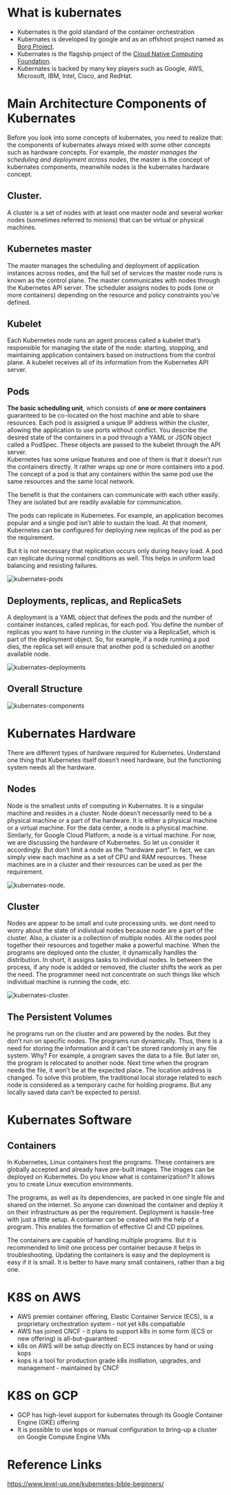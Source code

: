 
# What is kubernates

* Kubernates is the gold standard of the container orchestration
* Kubernates is developed by google and as an offshoot project named as [Borg Project](https://kubernetes.io/blog/2015/04/borg-predecessor-to-kubernetes/).
* Kubernates is the flagship project of the [Cloud Native Computing Foundation](https://www.cncf.io/).
* Kubernates is backed by many key players such as Google, AWS, Microsoft, IBM, Intel, Cisco, and RedHat.

# Main Architecture Components of Kubernates

Before you look into some concepts of kubernates, you need to realize that: the components of kubernates always mixed with some other concepts such as hardware concepts. For example, _the master manages the scheduling and deployment across nodes_, the master is the concept of kubernates components, meanwhile nodes is the kubernates hardware concept.

## Cluster. 
A cluster is a set of nodes with at least one master node and several worker nodes (sometimes referred to minions) that can be virtual or physical machines.

## Kubernetes master 
The master manages the scheduling and deployment of application instances across nodes, and the full set of services the master node runs is known as the control plane. The master communicates with nodes through the Kubernetes API server. The scheduler assigns nodes to pods (one or more containers) depending on the resource and policy constraints you’ve defined.

## Kubelet
Each Kubernetes node runs an agent process called a kubelet that’s responsible for managing the state of the node: starting, stopping, and maintaining application containers based on instructions from the control plane. A kubelet receives all of its information from the Kubernetes API server.

## Pods
**The basic scheduling unit**, which consists of **one or more containers** guaranteed to be co-located on the host machine and able to share resources. Each pod is assigned a unique IP address within the cluster, allowing the application to use ports without conflict. You describe the desired state of the containers in a pod through a YAML or JSON object called a PodSpec. These objects are passed to the kubelet through the API server.
<br>
Kubernetes has some unique features and one of them is that it doesn’t run the containers directly. It rather wraps up one or more containers into a pod. The concept of a pod is that any containers within the same pod use the same resources and the same local network.

The benefit is that the containers can communicate with each other easily. They are isolated but are readily available for communication.

The pods can replicate in Kubernetes. For example, an application becomes popular and a single pod isn’t able to sustain the load. At that moment, Kubernetes can be configured for deploying new replicas of the pod as per the requirement.

But it is not necessary that replication occurs only during heavy load. A pod can replicate during normal conditions as well. This helps in uniform load balancing and resisting failures.

![kubernates-pods](https://github.com/HuangMarco/kubernates-entry/blob/dev/z_Resources/images/Kubernetes-Pods.jpg)

## Deployments, replicas, and ReplicaSets
A deployment is a YAML object that defines the pods and the number of container instances, called replicas, for each pod. You define the number of replicas you want to have running in the cluster via a ReplicaSet, which is part of the deployment object. So, for example, if a node running a pod dies, the replica set will ensure that another pod is scheduled on another available node.

![kubernates-deployments](https://github.com/HuangMarco/kubernates-entry/blob/dev/z_Resources/images/kubernates-deployment.png)

## Overall Structure

![kubernates-components](https://github.com/HuangMarco/kubernates-entry/blob/dev/z_Resources/images/kubernates-components.jpg)


# Kubernates Hardware
There are different types of hardware required for Kubernetes. Understand one thing that Kubernetes itself doesn’t need hardware, but the functioning system needs all the hardware.

## Nodes
Node is the smallest units of computing in Kubernates. It is a singular machine and resides in a cluster. Node doesn’t necessarily need to be a physical machine or a part of the hardware. It is either a physical machine or a virtual machine. For the data center, a node is a physical machine. Similarly, for Google Cloud Platform, a node is a virtual machine. For now, we are discussing the hardware of Kubernetes. So let us consider it accordingly. But don’t limit a node as the “hardware part”. In fact, we can simply view each machine as a set of CPU and RAM resources. These machines are in a cluster and their resources can be used as per the requirement. 

![kubernates-node](https://www.level-up.one/wp-content/uploads/2018/07/1-3.png).

## Cluster
Nodes are appear to be small and cute processing units. we dont need to worry about the state of individual nodes because node are a part of the cluster. Also, a cluster is a collection of multiple nodes. All the nodes pool together their resources and together make a powerful machine.  When the programs are deployed onto the cluster, it dynamically handles the distribution. In short, it assigns tasks to individual nodes. In between the process, if any node is added or removed, the cluster shifts the work as per the need. The programmer need not concentrate on such things like which individual machine is running the code, etc. 

![kubernates-cluster](https://www.level-up.one/wp-content/uploads/2018/07/module_02_first_app.png).


## The Persistent Volumes
he programs run on the cluster and are powered by the nodes. But they don’t run on specific nodes. The programs run dynamically. Thus, there is a need for storing the information and it can’t be stored randomly in any file system. Why? For example, a program saves the data to a file. But later on, the program is relocated to another node. Next time when the program needs the file, it won’t be at the expected place. The location address is changed. To solve this problem, the traditional local storage related to each node is considered as a temporary cache for holding programs. But any locally saved data can’t be expected to persist.

# Kubernates Software
## Containers
In Kubernetes, Linux containers host the programs. These containers are globally accepted and already have pre-built images. The images can be deployed on Kubernetes. Do you know what is containerization? It allows you to create Linux execution environments.

The programs, as well as its dependencies, are packed in one single file and shared on the internet. So anyone can download the container and deploy it on their infrastructure as per the requirement. Deployment is hassle-free with just a little setup. A container can be created with the help of a program. This enables the formation of effective CI and CD pipelines.

The containers are capable of handling multiple programs. But it is recommended to limit one process per container because it helps in troubleshooting. Updating the containers is easy and the deployment is easy if it is small. It is better to have many small containers, rather than a big one.


# K8S on AWS

* AWS premier container offering, Elastic Container Service (ECS), is a proprietary orchestration system - not yet k8s compatiable
* AWS has joined CNCF - it plans to support k8s in some form (ECS or new offering) is all-but-guaranteed
* k8s on AWS will be setup directly on ECS instances by hand or using kops
* kops is a tool for production grade k8s instllation, upgrades, and management - maintained by CNCF

# K8S on GCP

* GCP has high-level support for kubernates through its Google Container Engine (GKE) offering
* It is possible to use kops or manual configuration to bring-up a cluster on Google Compute Engine VMs

# Reference Links
https://www.level-up.one/kubernetes-bible-beginners/
